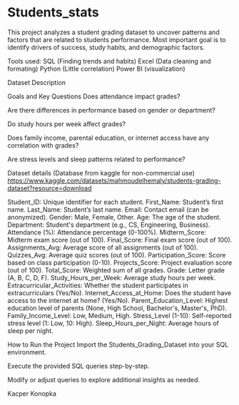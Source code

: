 # Students_stats

This project analyzes a student grading dataset to uncover patterns and factors that are related to students performance. Most important goal is to identify drivers of success, study habits, and demographic factors.

Tools used:
SQL (Finding trends and habits)
Excel (Data cleaning and formating)
Python (Little correlation)
Power BI (visualization)


Dataset Description

Goals and Key Questions
Does attendance impact grades?

Are there differences in performance based on gender or department?

Do study hours per week affect grades?

Does family income, parental education, or internet access have any correlation with grades?

Are stress levels and sleep patterns related to performance?      



Dataset details (Database from kaggle for non-commercial use)
https://www.kaggle.com/datasets/mahmoudelhemaly/students-grading-dataset?resource=download
 
Student_ID: Unique identifier for each student.
First_Name: Student’s first name.
Last_Name: Student’s last name.
Email: Contact email (can be anonymized).
Gender: Male, Female, Other.
Age: The age of the student.
Department: Student's department (e.g., CS, Engineering, Business).
Attendance (%): Attendance percentage (0-100%).
Midterm_Score: Midterm exam score (out of 100).
Final_Score: Final exam score (out of 100).
Assignments_Avg: Average score of all assignments (out of 100).
Quizzes_Avg: Average quiz scores (out of 100).
Participation_Score: Score based on class participation (0-10).
Projects_Score: Project evaluation score (out of 100).
Total_Score: Weighted sum of all grades.
Grade: Letter grade (A, B, C, D, F).
Study_Hours_per_Week: Average study hours per week.
Extracurricular_Activities: Whether the student participates in extracurriculars (Yes/No).
Internet_Access_at_Home: Does the student have access to the internet at home? (Yes/No).
Parent_Education_Level: Highest education level of parents (None, High School, Bachelor's, Master's, PhD).
Family_Income_Level: Low, Medium, High.
Stress_Level (1-10): Self-reported stress level (1: Low, 10: High).
Sleep_Hours_per_Night: Average hours of sleep per night.



How to Run the Project
Import the Students_Grading_Dataset into your SQL environment.

Execute the provided SQL queries step-by-step.

Modify or adjust queries to explore additional insights as needed.


Kacper Konopka
